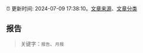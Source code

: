 :alarm_clock: 更新时间: 2024-07-09 17:38:10。[文章来源](/README.md)、[文章分类](/TAGS.md)

## 报告


> 关键字：`报告`、`月报`



